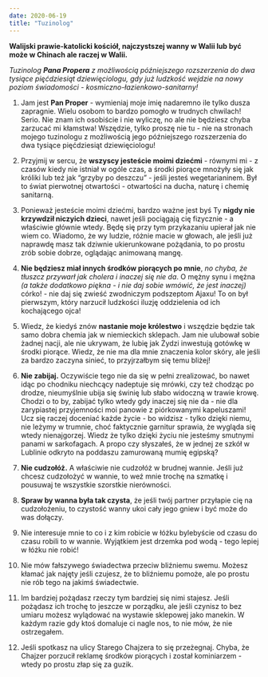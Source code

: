 ```yaml
---
date: 2020-06-19
title: "Tuzinolog"
---
```

**Walijski prawie-katolicki kościół, najczystszej wanny w Walii lub być może w Chinach ale raczej w Walii.**

*Tuzinolog **Pana Propera** z możliwością późniejszego rozszerzenia do dwa tysiące pięćdziesiąt dziewięciologu, gdy już ludzkość wejdzie na nowy poziom świadomości - kosmiczno-łazienkowo-sanitarny!*

1. Jam jest **Pan Proper** - wymieniaj moje imię nadaremno ile tylko dusza zapragnie. Wielu osobom to bardzo pomogło w trudnych chwilach! Serio. Nie znam ich osobiście i nie wyliczę, no ale nie będziesz chyba zarzucać mi kłamstwa! Wszędzie, tylko proszę nie tu - nie na stronach mojego tuzinologu z możliwością jego późniejszego rozszerzenia do dwa tysiące pięćdziesiąt dziewięciologu!

2. Przyjmij w sercu, że **wszyscy jesteście moimi dziećmi** - równymi mi - z czasów kiedy nie istniał w ogóle czas, a środki piorące mnożyły się jak króliki lub też jak “grzyby po deszczu” - jeśli jesteś wegetarianinem. Był to świat pierwotnej otwartości - otwartości na ducha, naturę i chemię sanitarną.

3. Ponieważ jesteście moimi dziećmi, bardzo ważne jest byś Ty **nigdy nie krzywdził niczyich dzieci**, nawet jeśli pociągają cię fizycznie - a właściwie głównie wtedy. Będę się przy tym przykazaniu upierał jak nie wiem co. Wiadomo, że wy ludzie, różnie macie w głowach, ale jeśli już naprawdę masz tak dziwnie ukierunkowane pożądania, to po prostu zrób sobie dobrze, oglądając animowaną mangę.

4. **Nie będziesz miał innych środków piorących po mnie**, *no chyba, że tłuszcz przywarł jak cholera i inaczej się nie da*. O mężny synu i mężna *(a także dodatkowo piękna - i nie daj sobie wmówić, że jest inaczej)* córko! - nie daj się zwieść zwodniczym podszeptom Ajaxu! To on był pierwszym, który narzucił ludzkości iluzję oddzielenia od ich kochającego ojca!

5. Wiedz, że kiedyś znów **nastanie moje królestwo** i wszędzie będzie tak samo dobra chemia jak w niemieckich sklepach. Jam nie ulubował sobie żadnej nacji, ale nie ukrywam, że lubię jak Żydzi inwestują gotówkę w środki piorące. Wiedz, że nie ma dla mnie znaczenia kolor skóry, ale jeśli za bardzo zaczyna sinieć, to przyjrzałbym się temu bliżej!

6. **Nie zabijaj.** Oczywiście tego nie da się w pełni zrealizować, bo nawet idąc po chodniku niechcący nadeptuje się mrówki, czy też chodząc po drodze, nieumyślnie ubija się świnię lub słabo widoczną w trawie krowę. Chodzi o to by, zabijać tylko wtedy gdy inaczej się nie da - nie dla zarypiastej przyjemności moi panowie z piórkowanymi kapeluszami! Ucz się  raczej doceniać każde życie - bo widzisz - tylko dzięki niemu, nie leżymy w trumnie, choć faktycznie garnitur sprawia, że wygląda się wtedy nienajgorzej. Wiedz że tylko dzięki życiu nie jesteśmy smutnymi panami w sarkofagach. A propo czy słyszałeś, że w jednej ze szkół w Lublinie odkryto na poddaszu zamurowaną mumię egipską?

7. **Nie cudzołóż.** A właściwie nie cudzołóż w brudnej wannie. Jeśli już chcesz cudzołożyć w wannie, to weź mnie trochę na szmatkę i pousuwaj te wszystkie szorstkie nierówności.

8. **Spraw by wanna była tak czysta**, że jeśli twój partner przyłapie cię na cudzołożeniu, to czystość wanny ukoi cały jego gniew i być może do was dołączy.

9. Nie interesuje mnie to co i z kim robicie w łóżku bylebyście od czasu do czasu robili to w wannie. Wyjątkiem jest drzemka pod wodą - tego lepiej w łóżku nie robić!

10. Nie mów fałszywego świadectwa przeciw bliźniemu swemu. Możesz kłamać jak najęty jeśli czujesz, że to bliźniemu pomoże, ale po prostu nie rób tego na jakimś świadectwie.

11. Im bardziej pożądasz rzeczy tym bardziej się nimi stajesz. Jeśli pożądasz ich trochę to jeszcze w porządku, ale jeśli czynisz to bez umiaru możesz wylądować na wystawie sklepowej jako manekin. W każdym razie gdy ktoś domaluje ci nagle nos, to nie mów, że nie ostrzegałem.

12. Jeśli spotkasz na ulicy Starego Chajzera to się przeżegnaj. Chyba, że Chajzer porzucił reklamę środków piorących i został kominiarzem - wtedy po prostu złap się za guzik.
